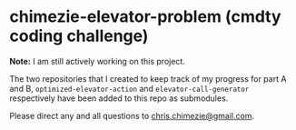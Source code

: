 # chimezie-elevator-problem (cmdty coding challenge)

**Note:** I am still actively working on this project.

The two repositories that I created to keep track of my progress for
part A and B, `optimized-elevator-action` and `elevator-call-generator`
respectively have been added to this repo as submodules.

Please direct any and all questions to <chris.chimezie@gmail.com>.